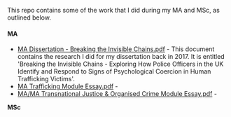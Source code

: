 This repo contains some of the work that I did during my MA and MSc, as outlined below.

#### MA
* [MA Dissertation - Breaking the Invisible Chains.pdf](https://github.com/sc6156/academic-work/blob/main/MA/MA%20Dissertation%20-%20Breaking%20the%20Invisible%20Chains.pdf) - This document contains the research I did for my dissertation back in 2017. It is entitled 'Breaking the Invisible Chains - Exploring How Police Officers in the UK Identify and Respond to Signs of Psychological Coercion in Human Trafficking Victims'.
* [MA Trafficking Module Essay.pdf](https://github.com/sc6156/academic-work/blob/main/MA/MA%20Trafficking%20Module%20Essay.pdf) -
* [MA/MA Transnational Justice & Organised Crime Module Essay.pdf](https://github.com/sc6156/academic-work/blob/main/MA/MA%20Transnational%20Justice%20%26%20Organised%20Crime%20Module%20Essay.pdf) - 



**MSc**
